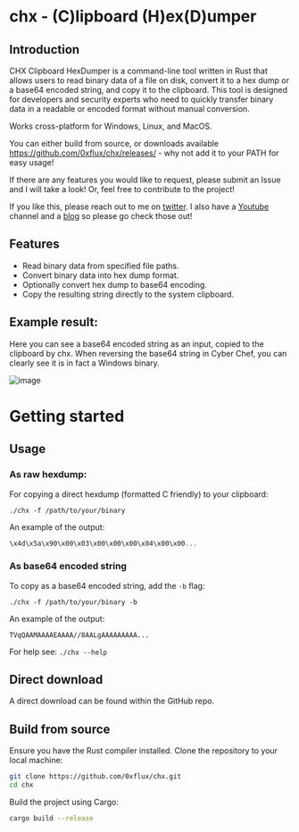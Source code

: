# chx - (C)lipboard (H)ex(D)umper

## Introduction 

CHX Clipboard HexDumper is a command-line tool written in Rust that allows users to read binary data of a file on disk, 
convert it to a hex dump or a base64 encoded string, and copy it to the clipboard. This tool is designed for developers 
and security experts who need to quickly transfer binary data in a readable or encoded format without manual conversion.

Works cross-platform for Windows, Linux, and MacOS.

You can either build from source, or downloads available https://github.com/0xflux/chx/releases/ - why not add it to your PATH for easy usage!

If there are any features you would like to request, please submit an Issue and I will take a look! Or, feel free
to contribute to the project!

If you like this, please reach out to me on [twitter](https://twitter.com/0xfluxsec). I also have a [Youtube](https://www.youtube.com/@FluxSec) channel and a [blog](https://fluxsec.red/) so please go check those out!

## Features

- Read binary data from specified file paths.
- Convert binary data into hex dump format.
- Optionally convert hex dump to base64 encoding.
- Copy the resulting string directly to the system clipboard.

## Example result:

Here you can see a base64 encoded string as an input, copied to the clipboard by chx. When reversing the base64 string in Cyber Chef, you can clearly see it is in fact a Windows binary.

![image](https://github.com/0xflux/chx/assets/49762827/fb135c64-4a09-48a8-850c-f9074c2bbf96)


# Getting started

## Usage

### As raw hexdump: 

For copying a direct hexdump (formatted C friendly) to your clipboard:

```shell
./chx -f /path/to/your/binary
```

An example of the output:

```C
\x4d\x5a\x90\x00\x03\x00\x00\x00\x04\x00\x00...
```

### As base64 encoded string

To copy as a base64 encoded string, add the `-b` flag:

```shell
./chx -f /path/to/your/binary -b
```

An example of the output:

```
TVqQAAMAAAAEAAAA//8AALgAAAAAAAAA...
```

For help see: `./chx --help`

## Direct download

A direct download can be found within the GitHub repo.

## Build from source

Ensure you have the Rust compiler  installed. Clone the repository to your local machine:

```bash
git clone https://github.com/0xflux/chx.git
cd chx
```

Build the project using Cargo:

```bash
cargo build --release
```

